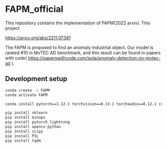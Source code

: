 # FAPM_official
This repository contains the implementation of FAPM(2022 arxiv).
This project 

https://arxiv.org/abs/2211.07381

The FAPM is proposed to find an anomaly industrial object. Our model is ranked #10 in MvTEC AD benchmark, and this result can be found in papers with code( https://paperswithcode.com/sota/anomaly-detection-on-mvtec-ad ). 

## Development setup

```sh
conda create -n FAPM
conda activate FAPM

conda install pytorch==1.12.1 torchvision==0.13.1 torchaudio==0.12.1 cudatoolkit=11.3 -c pytorch
```

```sh
pip install sklearn
pip install einops
pip install pytorch_lightning
pip install opencv-python
pip install scipy
pip install PIL
pip install tqdm

```
